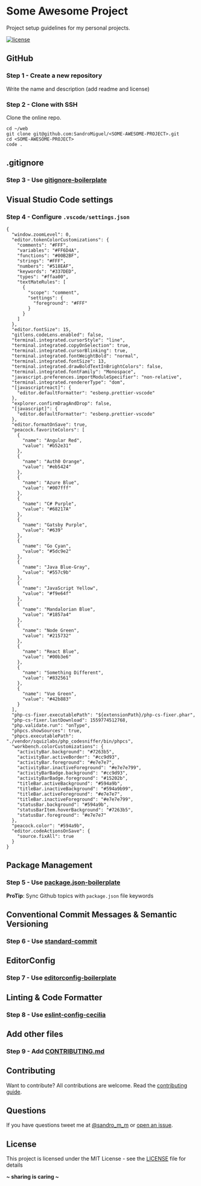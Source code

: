 # Some Awesome Project

Project setup guidelines for my personal projects.

[![license](https://img.shields.io/badge/License-MIT-blue.svg?style=flat)](LICENSE)

## GitHub

### Step 1 - Create a new repository

Write the name and description (add readme and license)

### Step 2 - Clone with SSH

Clone the online repo.

```
cd ~/web
git clone git@github.com:SandroMiguel/<SOME-AWESOME-PROJECT>.git
cd <SOME-AWESOME-PROJECT>
code .
```

## .gitignore

### Step 3 - Use [gitignore-boilerplate](https://github.com/SandroMiguel/gitignore-boilerplate)

## Visual Studio Code settings

### Step 4 - Configure `.vscode/settings.json`

```
{
  "window.zoomLevel": 0,
  "editor.tokenColorCustomizations": {
    "comments": "#FFF",
    "variables": "#FF6D4A",
    "functions": "#00B2BF",
    "strings": "#FFF",
    "numbers": "#518EAF",
    "keywords": "#337DED",
    "types": "#ffaa00",
    "textMateRules": [
      {
        "scope": "comment",
        "settings": {
          "foreground": "#FFF"
        }
      }
    ]
  },
  "editor.fontSize": 15,
  "gitlens.codeLens.enabled": false,
  "terminal.integrated.cursorStyle": "line",
  "terminal.integrated.copyOnSelection": true,
  "terminal.integrated.cursorBlinking": true,
  "terminal.integrated.fontWeightBold": "normal",
  "terminal.integrated.fontSize": 13,
  "terminal.integrated.drawBoldTextInBrightColors": false,
  "terminal.integrated.fontFamily": "Monospace",
  "javascript.preferences.importModuleSpecifier": "non-relative",
  "terminal.integrated.rendererType": "dom",
  "[javascriptreact]": {
    "editor.defaultFormatter": "esbenp.prettier-vscode"
  },
  "explorer.confirmDragAndDrop": false,
  "[javascript]": {
    "editor.defaultFormatter": "esbenp.prettier-vscode"
  },
  "editor.formatOnSave": true,
  "peacock.favoriteColors": [
    {
      "name": "Angular Red",
      "value": "#b52e31"
    },
    {
      "name": "Auth0 Orange",
      "value": "#eb5424"
    },
    {
      "name": "Azure Blue",
      "value": "#007fff"
    },
    {
      "name": "C# Purple",
      "value": "#68217A"
    },
    {
      "name": "Gatsby Purple",
      "value": "#639"
    },
    {
      "name": "Go Cyan",
      "value": "#5dc9e2"
    },
    {
      "name": "Java Blue-Gray",
      "value": "#557c9b"
    },
    {
      "name": "JavaScript Yellow",
      "value": "#f9e64f"
    },
    {
      "name": "Mandalorian Blue",
      "value": "#1857a4"
    },
    {
      "name": "Node Green",
      "value": "#215732"
    },
    {
      "name": "React Blue",
      "value": "#00b3e6"
    },
    {
      "name": "Something Different",
      "value": "#832561"
    },
    {
      "name": "Vue Green",
      "value": "#42b883"
    }
  ],
  "php-cs-fixer.executablePath": "${extensionPath}/php-cs-fixer.phar",
  "php-cs-fixer.lastDownload": 1559774512768,
  "php.validate.run": "onType",
  "phpcs.showSources": true,
  "phpcs.executablePath": "./vendor/squizlabs/php_codesniffer/bin/phpcs",
  "workbench.colorCustomizations": {
    "activityBar.background": "#7263b5",
    "activityBar.activeBorder": "#cc9d93",
    "activityBar.foreground": "#e7e7e7",
    "activityBar.inactiveForeground": "#e7e7e799",
    "activityBarBadge.background": "#cc9d93",
    "activityBarBadge.foreground": "#15202b",
    "titleBar.activeBackground": "#594a9b",
    "titleBar.inactiveBackground": "#594a9b99",
    "titleBar.activeForeground": "#e7e7e7",
    "titleBar.inactiveForeground": "#e7e7e799",
    "statusBar.background": "#594a9b",
    "statusBarItem.hoverBackground": "#7263b5",
    "statusBar.foreground": "#e7e7e7"
  },
  "peacock.color": "#594a9b",
  "editor.codeActionsOnSave": {
    "source.fixAll": true
  }
}
```

## Package Management

### Step 5 - Use [package.json-boilerplate](https://github.com/SandroMiguel/package.json-boilerplate)

**ProTip**: Sync Github topics with `package.json` file keywords

## Conventional Commit Messages & Semantic Versioning

### Step 6 - Use [standard-commit](https://github.com/SandroMiguel/standard-commit)

## EditorConfig

### Step 7 - Use [editorconfig-boilerplate](https://github.com/SandroMiguel/editorconfig-boilerplate)

## Linting & Code Formatter

### Step 8 - Use [eslint-config-cecilia](https://github.com/SandroMiguel/eslint-config-cecilia)

## Add other files

### Step 9 - Add [CONTRIBUTING.md](CONTRIBUTING.md)

## Contributing

Want to contribute? All contributions are welcome. Read the [contributing guide](CONTRIBUTING.md).

## Questions

If you have questions tweet me at [@sandro_m_m](https://twitter.com/sandro_m_m) or [open an issue](../../issues/new).

## License

This project is licensed under the MIT License - see the [LICENSE](LICENSE) file for details

**~ sharing is caring ~**
